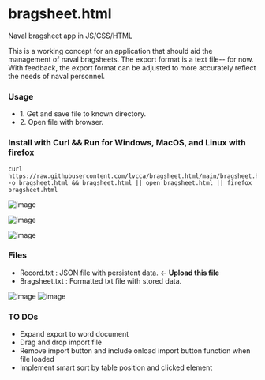 # bragsheet.html
Naval bragsheet app in JS/CSS/HTML

This is a working concept for an application that should aid the management of naval bragsheets.
The export format is a text file-- for now.
With feedback, the export format can be adjusted to more accurately reflect the needs of naval personnel.

<H3>Usage</H3>

<ul>
<li>1. Get and save file to known directory. </li>
<li>2. Open file with browser. </li>
</ul>

<H3>Install with Curl && Run for Windows, MacOS, and Linux with firefox</H3>

```console
curl https://raw.githubusercontent.com/lvcca/bragsheet.html/main/bragsheet.html -o bragsheet.html && bragsheet.html || open bragsheet.html || firefox bragsheet.html
```

![image](https://user-images.githubusercontent.com/49540886/131514510-aa32bd52-dbe3-43ab-ac6a-e55bb72f74f6.png)

![image](https://user-images.githubusercontent.com/49540886/131514822-6915e932-1c0e-43d9-a3fa-d552ea4c5ac0.png)

![image](https://user-images.githubusercontent.com/49540886/131514873-f2a646c7-f6df-4820-9e3b-0e942a8b79ea.png)


<H3>Files</H3>
<ul>
<li>Record.txt : JSON file with persistent data. <- <b>Upload this file</b></li>
<li>Bragsheet.txt : Formatted txt file with stored data.</li>
</ul>

![image](https://user-images.githubusercontent.com/49540886/131514950-b90db826-227c-42b6-8961-dcaf922e6f3c.png)
![image](https://user-images.githubusercontent.com/49540886/131514998-d7477d7c-09d7-4113-a82a-03c7b6e62e24.png)

<H3>TO DOs</H3>
<ul>
<li>Expand export to word document</li>
<li>Drag and drop import file</li>
<li>Remove import button and include onload import button function when file loaded</li>
<li>Implement smart sort by table position and clicked element</li>
</ul>
